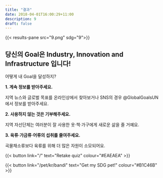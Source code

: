 ```yaml
---
title: "결과"
date: 2018-04-01T16:00:29+11:00
description: 9
draft: false
---
```


{{< results-pane src="9.png" sdg="9">}}

당신의 Goal은 Industry, Innovation and Infrastructure 입니다!
---

어떻게 내 Goal을 달성하지?

**1. 계속 정보를 받아주세요.** 

지역 뉴스와 글로벌 목표를 온라인상에서 찾아보거나 SNS의 경우 @GlobalGoalsUN 에서 정보를 받아주세요. 

**2. 사용하지 않는 것은 기부해주세요.** 

지역 자선단체는 여러분이 잘 사용한 옷·책·가구에게 새로운 삶을 줄 거예요. 

**3. 육류·가금류·어류의 섭취를 줄여주세요.** 

곡물채소류보다 육류를 위해 더 많은 자원이 소모되어요. 

{{< button link="/" text="Retake quiz" colour="#EAEAEA" >}}

{{< button link="/pet/kr/bandi" text="Get my SDG pet!" colour="#B1C46B" >}}
